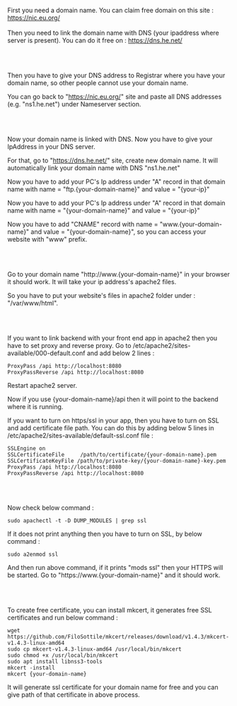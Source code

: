 First you need a domain name. You can claim free domain on this site : https://nic.eu.org/
<br>
<br>
Then you need to link the domain name with DNS (your ipaddress where server is present). You can do it free on : https://dns.he.net/

<br>
<br>

Then you have to give your DNS address to Registrar where you have your domain name, so other people cannot use your domain name.

You can go back to "https://nic.eu.org/" site and paste all DNS addresses (e.g. "ns1.he.net") under Nameserver section.

<br>
<br>

Now your domain name is linked with DNS. Now you have to give your IpAddress in your DNS server. 

For that, go to "https://dns.he.net/" site, create new domain name. It will automatically link your domain name with DNS "ns1.he.net"

Now you have to add your PC's Ip address under "A" record in that domain name with name = "ftp.{your-domain-name}" and value = "{your-ip}"

Now you have to add your PC's Ip address under "A" record in that domain name with name = "{your-domain-name}" and value = "{your-ip}"

Now you have to add "CNAME" record with name = "www.{your-domain-name}" and value = "{your-domain-name}", so you can access your website with "www" prefix.

<br>
<br>

Go to your domain name "http://www.{your-domain-name}" in your browser it should work. It will take your ip address's apache2 files. 

So you have to put your website's files in apache2 folder under : "/var/www/html".

<br>
<br>

If you want to link backend with your front end app in apache2 then you have to set proxy and reverse proxy.
Go to /etc/apache2/sites-available/000-default.conf and add below 2 lines :
```
ProxyPass /api http://localhost:8080
ProxyPassReverse /api http://localhost:8080
```
Restart apache2 server.

Now if you use {your-domain-name}/api then it will point to the backend where it is running.



If you want to turn on https/ssl in your app, then you have to turn on SSL and add certificate file path.
You can do this by adding below 5 lines in /etc/apache2/sites-available/default-ssl.conf file : 
```
SSLEngine on
SSLCertificateFile     /path/to/certificate/{your-domain-name}.pem 
SSLCertificateKeyFile /path/to/private-key/{your-domain-name}-key.pem
ProxyPass /api http://localhost:8080
ProxyPassReverse /api http://localhost:8080
```

<br>
<br>


Now check below command : 
```
sudo apachectl -t -D DUMP_MODULES | grep ssl
```
If it does not print anything then you have to turn on SSL, by below command : 
```
sudo a2enmod ssl
```
And then run above command, if it prints "mods ssl" then your HTTPS will be started. Go to "https://www.{your-domain-name}" and it should work.

<br>
<br>

To create free certificate, you can install mkcert, it generates free SSL certificates and run below command : 
```
wget https://github.com/FiloSottile/mkcert/releases/download/v1.4.3/mkcert-v1.4.3-linux-amd64
sudo cp mkcert-v1.4.3-linux-amd64 /usr/local/bin/mkcert
sudo chmod +x /usr/local/bin/mkcert 
sudo apt install libnss3-tools
mkcert -install
mkcert {your-domain-name}
```
It will generate ssl certificate for your domain name for free and you can give path of that certificate in above process.
